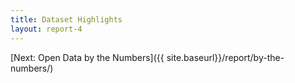 ```yaml
---
title: Dataset Highlights
layout: report-4
---
```


[Next: Open Data by the Numbers]({{ site.baseurl}}/report/by-the-numbers/)
